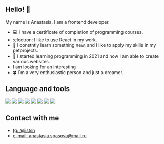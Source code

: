 ## Hello! 👋
My name is Anastasia. I am a frontend developer. 

- 💻  I have a certificate of completion of programming courses.
- :electron: I like to use React in my work.
- 🙋 I constntly learn something new, and I like to apply my skills in my petprojects.
- 💪 I started learning programming in 2021 and now I am able to create various websites.
- I am looking for an interesting 
- 🍀 I`m a very enthusiastic person and just a dreamer. 

  

## Language and tools
<img src="https://img.shields.io/badge/HTML5-E34F26?style=for-the-badge&logo=html5&logoColor=white"> <img src="https://img.shields.io/badge/CSS3-1572B6?style=for-the-badge&logo=css3&logoColor=white"> <img src="https://img.shields.io/badge/JavaScript-F7DF1E?style=for-the-badge&logo=JavaScript&logoColor=white"> <img src="https://img.shields.io/badge/TypeScript-007ACC?style=for-the-badge&logo=typescript&logoColor=white"> <img src="https://img.shields.io/badge/Sass-CC6699?style=for-the-badge&logo=sass&logoColor=white"> <img src="https://img.shields.io/badge/React-20232A?style=for-the-badge&logo=react&logoColor=61DAFB"> <img src="https://img.shields.io/badge/React_Router-CA4245?style=for-the-badge&logo=react-router&logoColor=white">  <img src="https://img.shields.io/badge/Redux-593D88?style=for-the-badge&logo=redux&logoColor=white"> 
  
## Contact with me
- <a target="_blank" href="https://t.me/iistsn">tg: @iistsn</a>
- <a target="_blank" href="mailto:anastasia.spasova@mail.ru">e-mail: anastasia.spasova@mail.ru</a>
